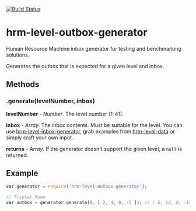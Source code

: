 [![Build Status](https://travis-ci.org/atesgoral/hrm-level-outbox-generator.svg?branch=master)](https://travis-ci.org/atesgoral/hrm-level-outbox-generator)

# hrm-level-outbox-generator
Human Resource Machine inbox generator for testing and benchmarking solutions.

Generates the outbox that is expected for a given level and inbox.

## Methods

### .generate(levelNumber, inbox)

**levelNumber** - _Number_. The level number (1-41).

**inbox** - _Array_. The inbox contents. Must be suitable for the level. You can use [hrm-level-inbox-generator](https://github.com/atesgoral/hrm-level-inbox-generator), grab examples from [hrm-level-data](https://github.com/atesgoral/hrm-level-data) or simply craft your own input.

**returns** - _Array_. If the generator doesn't support the given level, a `null` is returned.

## Example

```js
var generator = require('hrm-level-outbox-generator');

// Tripler Room
var outbox = generator.generate(8, [ 2, 4, 0, -5 ]); // [ 6, 12, 0, -15 ]
```
